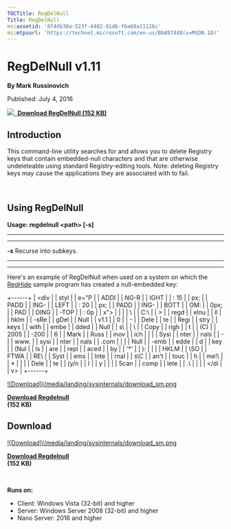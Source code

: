 ```yaml
--- 
TOCTitle: RegDelNull
Title: RegDelNull
ms:assetid: '8f4db30a-523f-4482-91d6-f6a68a11126c'
ms:mtpsurl: 'https://technet.microsoft.com/en-us/Bb897448(v=MSDN.10)'
---
```


RegDelNull v1.11
================

**By Mark Russinovich**

Published: July 4, 2016

[![](/media/landing/sysinternals/download_sm.png)
 **Download RegDelNull (152
KB)**](https://download.sysinternals.com/files/regdelnull.zip)


## Introduction

This command-line utility searches for and allows you to delete Registry
keys that contain embedded-null characters and that are otherwise
undeleteable using standard Registry-editing tools. Note: deleting
Registry keys may cause the applications they are associated with to
fail.

 

## Using RegDelNull

**Usage: regdelnull &lt;path&gt; \[-s\]**  

 
-------- 
-----------------------
  **-s**   Recurse into subkeys.
 
-------- 
-----------------------

  
Here's an example of RegDelNull when used on a system on which the
[RegHide](https://technet.microsoft.com/en-us/bb897446#ezb) sample
program has created a null-embedded key:

+------+
| <div |
| styl |
| e="P |
| ADDI |
| NG-R |
| IGHT |
| : 15 |
| px;  |
| PADD |
| ING- |
| LEFT |
| : 20 |
| px;  |
| PADD |
| ING- |
| BOTT |
| OM:  |
| 0px; |
|  PAD |
| DING |
| -TOP |
| : 0p |
| x">  |
|      |
| \    |
| C:\\ |
| &gt; |
| regd |
| elnu |
| ll   |
| hklm |
| -sRe |
| gDel |
| Null |
| v1.1 |
| 0    |
| -    |
| Dele |
| te   |
| Regi |
| stry |
| keys |
| with |
| embe |
| dded |
| Null |
| s\   |
| \    |
| Copy |
| righ |
| t    |
| (C)  |
| 2005 |
| -200 |
| 6    |
| Mark |
| Russ |
| inov |
| ich  |
|      |
| Sysi |
| nter |
| nals |
| -    |
| www. |
| sysi |
| nter |
| nals |
| .com |
|      |
| Null |
| -emb |
| edde |
| d    |
| key  |
| (Nul |
| ls   |
| are  |
| repl |
| aced |
| by   |
| '\*' |
| ):   |
|      |
| HKLM |
| \\SO |
| FTWA |
| RE\\ |
| Syst |
| ems  |
| Inte |
| rnal |
| s\\C |
| an't |
| touc |
| h    |
| me!\ |
| *    |
|      |
| Dele |
| te   |
| (y/n |
| )    |
| y    |
|      |
| Scan |
| comp |
| lete |
| .\   |
|      |
| </di |
| v>   |
+------+

  

[![Download](/media/landing/sysinternals/download_sm.png
](https://download.sysinternals.com/files/regdelnull.zip)

[**Download Regdelnull**  
](https://download.sysinternals.com/files/regdelnull.zip)**(152 KB)**

  


<div class="RightAdRail">

<div>


## Download

  

[![Download](/media/landing/sysinternals/download_sm.png
](https://download.sysinternals.com/files/regdelnull.zip)

[**Download Regdelnull**  
](https://download.sysinternals.com/files/regdelnull.zip)**(152 KB)**

 

**Runs on:**

-   Client: Windows Vista (32-bit) and higher
-   Server: Windows Server 2008 (32-bit) and higher
-   Nano Server: 2016 and higher



